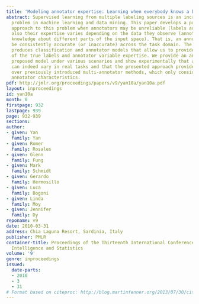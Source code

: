 ```yaml
---
title: 'Modeling annotator expertise: Learning when everybody knows a bit of something'
abstract: Supervised learning from multiple labeling sources is an increasingly important
  problem in machine learning and data mining. This paper develops a probabilistic
  approach to this problem when annotators may be unreliable (labels are noisy), but
  also their expertise varies depending on the data they observe (annotators may have
  knowledge about different parts of the input space). That is, an annotator may not
  be consistently accurate (or inaccurate) across the task domain. The presented approach
  produces classification and annotator models that allow us to provide estimates
  of the true labels and annotator variable expertise. We provide an analysis of the
  proposed model under various scenarios and show experimentally that annotator expertise
  can indeed vary in real tasks and that the presented approach provides clear advantages
  over previously introduced multi-annotator methods, which only consider general
  annotator characteristics.
pdf: http://jmlr.org/proceedings/papers/v9/yan10a/yan10a.pdf
layout: inproceedings
id: yan10a
month: 0
firstpage: 932
lastpage: 939
page: 932-939
sections: 
author:
- given: Yan
  family: Yan
- given: Romer
  family: Rosales
- given: Glenn
  family: Fung
- given: Mark
  family: Schmidt
- given: Gerardo
  family: Hermosillo
- given: Luca
  family: Bogoni
- given: Linda
  family: Moy
- given: Jennifer
  family: Dy
reponame: v9
date: 2010-03-31
address: Chia Laguna Resort, Sardinia, Italy
publisher: PMLR
container-title: Proceedings of the Thirteenth International Conference on Artificial
  Intelligence and Statistics
volume: '9'
genre: inproceedings
issued:
  date-parts:
  - 2010
  - 3
  - 31
# Format based on citeproc: http://blog.martinfenner.org/2013/07/30/citeproc-yaml-for-bibliographies/
---
```

